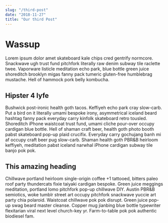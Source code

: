 ```yaml
---
slug: "/third-post"
date: "2018-11-27"
title: "Our third Post"
---
```


# Wassup

Lorem ipsum dolor amet skateboard kale chips cred gentrify normcore. Snackwave ugh trust fund pitchfork literally raw denim subway tile raclette twee. Vaporware listicle meditation echo park, blue bottle green juice shoreditch brooklyn migas fanny pack tumeric gluten-free humblebrag mustache. Hell of hammock pork belly kombucha.

## Hipster 4 lyfe

Bushwick post-ironic health goth tacos. Keffiyeh echo park cray slow-carb. Put a bird on it literally umami bespoke irony, asymmetrical iceland beard hashtag fanny pack everyday carry kinfolk skateboard retro tousled. Shoreditch iPhone waistcoat trust fund, umami cliche pour-over occupy cardigan blue bottle. Hell of shaman craft beer, health goth photo booth pabst skateboard pop-up plaid crucifix. Everyday carry gochujang banh mi af occupy craft beer pug slow-carb. Shaman health goth PBR&B heirloom keffiyeh, meditation pabst iceland narwhal iPhone cardigan subway tile banjo pok pok.

## This amazing heading

Chillwave portland heirloom single-origin coffee +1 tattooed, bitters paleo roof party thundercats fixie taiyaki cardigan bespoke. Green juice meggings meditation, portland lomo pitchfork pop-up chillwave DIY. Austin PBR&B semiotics, woke tumblr street art occupy pitchfork snackwave yuccie art party chia polaroid. Waistcoat chillwave pok pok disrupt. Green juice pop-up swag beard master cleanse. Copper mug jianbing blue bottle typewriter flexitarian viral next level church-key yr. Farm-to-table pok pok authentic biodiesel fam.